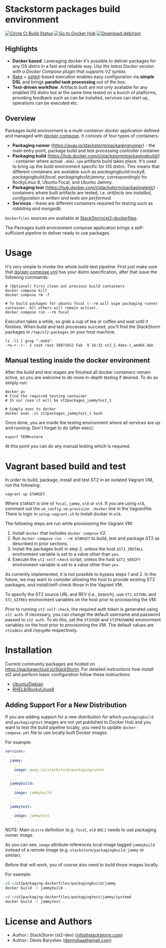 # Stackstorm packages build environment

[![Circle CI Build Status](https://circleci.com/gh/StackStorm/st2-packages/tree/master.svg?style=shield)](https://circleci.com/gh/StackStorm/st2-packages)
[![Go to Docker Hub](https://img.shields.io/badge/Docker%20Hub-%E2%86%92-blue.svg)](https://hub.docker.com/r/stackstorm/)
[![Download deb/rpm](https://img.shields.io/badge/Download-deb/rpm-blue.svg)](https://packagecloud.io/StackStorm/)

## Highlights

 - **Docker based**. Leveraging docker it's possible to deliver packages for any OS distro in a fast and reliable way.  *Use the latest Docker version with a Docker Compose plugin that supports V2 syntax.*
 - [Rake](https://github.com/ruby/rake) + [sshkit](https://github.com/capistrano/sshkit)-based execution enables easy configuration via **simple DSL** and brings **parallel task processing** out of the box.
 - **Test-driven workflow**. Artifacts built are not only available for any enabled OS distro but at the same time tested on a bunch of platforms, providing feedback such as can be installed, services can start up, operations can be executed etc.

## Overview

Packages build environment is a _multi-container docker_ application defined and managed with [docker-compose](https://github.com/docker/compose). It consists of four types of containers:

- **Packaging runner** (https://quay.io/stackstorm/packagingrunner) - the main entry point, package build and test processing controller container.
- **Packaging build** (https://hub.docker.com/r/stackstorm/packagingbuild/) - container where actual `.deb`/`.rpm` artifacts build takes place. It's used to bring up the build environment specific for OS distro. This means that different containers are available such as _packagingbuild:rocky8_, _packagingbuild:focal_, _packagingbuild:jammy_,  correspondingly for RockyLinux 8, Ubuntu Focal, and Ubuntu Jammy.
- **Packaging test** (https://hub.docker.com/r/stackstorm/packagingtest/) - containers where built artifacts are tested, i.e. _artifacts are installed, configuration is written and tests are performed_.
- **Services** - these are different containers required for testing such as _rabbitmq and mongodb_

`Dockerfiles` sources are available at [StackStorm/st2-dockerfiles](https://github.com/stackstorm/st2-dockerfiles).

The Packages build environment compose application brings a self-sufficient pipeline to deliver ready to use packages.

# Usage

It's very simple to invoke the whole build-test pipeline. First just make sure that [docker-compose.yml](docker-compose.yml) has your distro specification, after that issue the following commands:

```shell
# (Optional) First clean out previous build containers
docker compose kill
docker compose rm -f

# To build packages for ubuntu focal (--rm will wipe packaging runner container. All others will remain active).
docker compose run --rm focal
```

Execution takes a while, so grab a cup of tea or coffee and wait until it finishes. When build and test processes succeed, you'll find the StackStorm packages in `/tmp/st2-packages` on your host machine:

```shell
ls -l1 | grep ".deb$"
-rw-r--r-- 1 root root 30872652 Feb  9 18:32 st2_1.4dev-1_amd64.deb
```

## Manual testing inside the docker environment

After the build and test stages are finished all docker containers remain active, so you are welcome to do more in-depth testing if desired. To do so simply run:

```shell
docker ps
# Find the required testing container
# In our case it will be st2packages_jammytest_1

# Simply exec to docker
docker exec -it st2packages_jammytest_1 bash
```

Once done, you are inside the testing environment where all services are up and running. Don't forget to do (after exec):

```shell
export TERM=xterm
```

At this point you can do any manual testing which is required.

# Vagrant based build and test

In order to build, package, install and test ST2 in an isolated Vagrant VM, run the following:

```shell
vagrant up $TARGET
```

Where `$TARGET` is one of `focal`, `jammy`, `el8` or `el9`. If you are using `el8`, comment
out the `vm_config.vm.provision :docker` line in the Vagrantfile. There is logic in `setup-vagrant.sh`
to install docker in `el8`.

The following steps are run while provisioning the Vagrant VM:

1. Install `docker` that includes `docker compose` V2.
2. Run `docker compose run --rm $TARGET` to build, test and package ST2 as described in prior
   sections.
3. Install the packages built in step 2, unless the host `$ST2_INSTALL` environment variable is set to
   a value other than `yes`.
4. Execute the `st2-self-check` script, unless the host `$ST2_VERIFY` environment variable is set to
   a value other than `yes`.

As currently implemented, it is not possible to bypass steps 1 and 2. In the future, we may want to
consider allowing the host to provide existing ST2 packages, and install/self-check those in the
Vagrant VM.

To specify the ST2 source URL and REV (i.e., branch), use `ST2_GITURL` and `ST2_GITREV` environment
variables on the host prior to provisioning the VM.

Prior to running `st2-self-check`, the required auth token is generated using `st2 auth`. If necessary,
you can change the default username and password passed to `st2 auth`. To do this, set the `ST2USER`
and `ST2PASSWORD` environment variables on the host prior to provisioning the VM. The default values
are `st2admin` and `Ch@ngeMe` respectively.

# Installation

Current community packages are hosted on https://packagecloud.io/StackStorm. For detailed instructions how install st2 and perform basic configuration follow these instructions:

- [Ubuntu/Debian](https://docs.stackstorm.com/install/deb.html)
- [RHEL8/RockyLinux8](https://docs.stackstorm.com/install/rhel8.html)

## Adding Support For a New Distribution

If you are adding support for a new distribution for which `packagingbuild` and `packagingtest`
images are not yet published to Docker Hub and you want to test the build pipeline locally, you
need to update `docker-compose.yml` file to use locally built Docker images.

For example:

```yaml
services:
  ...
  jammy:
    ...
    image: quay.io/stackstorm/packagingrunner
    ...
  ...
  jammybuild:
    ...
    image: jammybuild
    ...
  ...
  jammytest:
    ...
    image: jammytest
    ...
```

NOTE: Main ``distro`` definition (e.g. ``focal``, ``el8`` etc.) needs to use packaging runner image.

As you can see, `image` attribute references local image tagged `jammybuild` instead of a
remote image (e.g. `stackstorm/packagingbuild:jammy` or similar).

Before that will work, you of course also need to build those images locally.

For example:

```bash
cd ~/st2packaging-dockerfiles/packagingbuild/jammy
docker build -t jammybuild .

cd ~/st2packaging-dockerfiles/packagingtest/jammy/systemd
docker build -t jammytest .
```

# License and Authors

- Author:: StackStorm (st2-dev) (<info@stackstorm.com>)
- Author:: Denis Baryshev (<dennybaa@gmail.com>)
